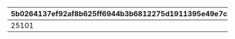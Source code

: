 |5b0264137ef92af8b625ff6944b3b6812275d1911395e49e7c496af8fbb4fbc3|3d82db133fbe1eec568aea9a486a42ad29d144d30b6fee290cbf514c406b12a5|f14717dd6d265012afc74fa24cc4114fe83bfd0d9ecc41a562d1dba90f8a79cb|
| --- | --- | --- |
|25101|25102|100|